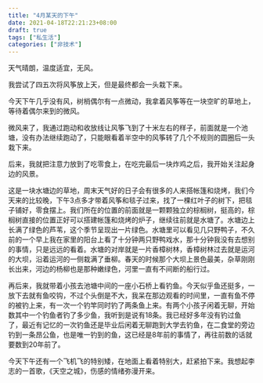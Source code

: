 ```yaml
---
title: "4月某天的下午"
date: 2021-04-18T22:21:23+08:00
draft: true
tags: ["私生活"]
categories: ["非技术"]
---
```


天气晴朗，温度适宜，无风。

我尝试了四五次将风筝放上天，但是最终都会一头栽下来。

今天下午几乎没有风，树梢偶尔有一点微动，我拿着风筝等在一块空旷的草地上，等待着偶尔来到的微风。

微风来了，我通过跑动和收放线让风筝飞到了十米左右的样子，前面就是一个池塘，没有办法继续跑动了，只能眼看着半空中的风筝转了几个不规则的圆圈后一头栽下来。

后来，我就把注意力放到了吃零食上，在吃完最后一块炸鸡之后，我开始关注起身边的风景。

这是一块水塘边的草地，周末天气好的日子会有很多的人来搭帐篷和烧烤，我们今天来的比较晚，下午3点多才带着风筝和毯子过来，找了一棵红叶子的树下，把毯子铺好，零食摆上。我们所在的位置的前面就是一颗颗独立的棕榈树，挺高的，棕榈树直接的位置正好可以搭建帐篷和烧烤的炉子，继续往前就是水塘了。水塘边上长满了绿色的芦苇，这个季节呈现出一片绿色。水塘里可以看见几只野鸭子，不久前的一个早上我在家里的阳台上看了十分钟两只野鸭戏水，那十分钟我没有去想别的事情，只是远远的看着。水塘的对岸就是一片香樟树林，香樟树林过去就是运河的大坝，沿着运河的一侧栽满了垂柳。春天的时候那个大坝上景色最美，杂草刚刚长出来，河边的杨柳也是那种嫩绿色，河里一直有不间断的船行过。

再后来，我就带着小孩去池塘中间的一座小石桥上看钓鱼。今天似乎鱼还挺多，一放下去就有鱼咬钩，不过个头倒是不大，我呆在那边观看的时间里，一直有鱼不停的被钓上来，有一次一个钓竿同时钓了两条鱼上来。有两个小孩子闲着无聊，开始数其中一个钓鱼者钓了多少鱼，我听到是说有18条。我已经好多年没有钓过鱼了，最近有记忆的一次钓鱼还是毕业后闲着无聊跑到大学去钓鱼，在二食堂的旁边钓到一条昂公鱼，也是唯一钓到的鱼，这已经是8年前的事情了，再往前数的话就要数到20年前了。

今天下午还有一个飞机飞的特别矮，在地面上看着特别大，赶紧拍下来。我想起李志的一首歌，《天空之城》，伤感的情绪弥漫开来。

